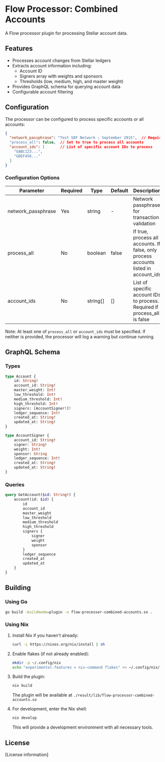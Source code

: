 # Flow Processor: Combined Accounts

A Flow processor plugin for processing Stellar account data.

## Features

- Processes account changes from Stellar ledgers
- Extracts account information including:
  - Account ID
  - Signers array with weights and sponsors
  - Thresholds (low, medium, high, and master weight)
- Provides GraphQL schema for querying account data
- Configurable account filtering

## Configuration

The processor can be configured to process specific accounts or all accounts:

```json
{
  "network_passphrase": "Test SDF Network ; September 2015",  // Required: Network passphrase for transaction validation
  "process_all": false,  // Set to true to process all accounts
  "account_ids": [       // List of specific account IDs to process
    "GABC123...",
    "GDEF456..."
  ]
}
```

### Configuration Options

| Parameter | Required | Type | Default | Description |
|-----------|----------|------|---------|-------------|
| network_passphrase | Yes | string | - | Network passphrase for transaction validation |
| process_all | No | boolean | false | If true, process all accounts. If false, only process accounts listed in account_ids |
| account_ids | No | string[] | [] | List of specific account IDs to process. Required if process_all is false |

Note: At least one of `process_all` or `account_ids` must be specified. If neither is provided, the processor will log a warning but continue running.

## GraphQL Schema

### Types

```graphql
type Account {
    id: String!
    account_id: String!
    master_weight: Int!
    low_threshold: Int!
    medium_threshold: Int!
    high_threshold: Int!
    signers: [AccountSigner!]!
    ledger_sequence: Int!
    created_at: String!
    updated_at: String!
}

type AccountSigner {
    account_id: String!
    signer: String!
    weight: Int!
    sponsor: String
    ledger_sequence: Int!
    created_at: String!
    updated_at: String!
}
```

### Queries

```graphql
query GetAccount($id: String!) {
    account(id: $id) {
        id
        account_id
        master_weight
        low_threshold
        medium_threshold
        high_threshold
        signers {
            signer
            weight
            sponsor
        }
        ledger_sequence
        created_at
        updated_at
    }
}
```

## Building

### Using Go

```bash
go build -buildmode=plugin -o flow-processor-combined-accounts.so .
```

### Using Nix

1. Install Nix if you haven't already:
   ```bash
   curl -L https://nixos.org/nix/install | sh
   ```

2. Enable flakes (if not already enabled):
   ```bash
   mkdir -p ~/.config/nix
   echo "experimental-features = nix-command flakes" >> ~/.config/nix/nix.conf
   ```

3. Build the plugin:
   ```bash
   nix build
   ```
   The plugin will be available at `./result/lib/flow-processor-combined-accounts.so`

4. For development, enter the Nix shell:
   ```bash
   nix develop
   ```
   This will provide a development environment with all necessary tools.

## License

[License information] 